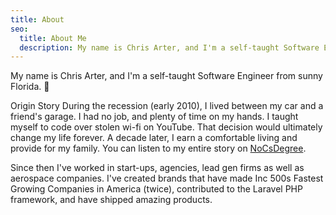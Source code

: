 ```yaml
---
title: About
seo:
  title: About Me
  description: My name is Chris Arter, and I'm a self-taught Software Engineer from sunny Florida. 🌴
---
```

My name is Chris Arter, and I'm a self-taught Software Engineer from sunny Florida. 🌴

Origin Story
During the recession (early 2010), I lived between my car and a friend's garage. I had no job, and plenty of time on my hands. I taught myself to code over stolen wi-fi on YouTube. That decision would ultimately change my life forever. A decade later, I earn a comfortable living and provide for my family. You can listen to my entire story on [NoCsDegree](https://www.nocsdegree.com/why-learn-php-chris/).

Since then I've worked in start-ups, agencies, lead gen firms as well as aerospace companies. I've created brands that have made Inc 500s Fastest Growing Companies in America (twice), contributed to the Laravel PHP framework, and have shipped amazing products.